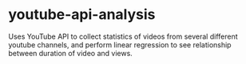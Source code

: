 # youtube-api-analysis
Uses YouTube API to collect statistics of videos from several different youtube channels, and perform linear regression to see relationship between duration of video and views.
